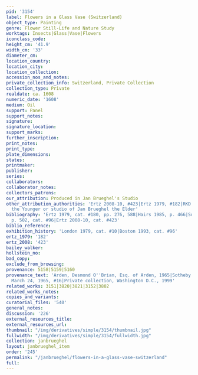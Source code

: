 ```yaml
---
pid: '3154'
label: Flowers in a Glass Vase (Switzerland)
object_type: Painting
genre: Flower Still-Life and Nature Study
worktags: Insects|Glass|Vase|Flowers
iconclass_code:
height_cm: '41.9'
width_cm: '33'
diameter_cm:
location_country:
location_city:
location_collection:
accession_nos_and_notes:
private_collection_info: Switzerland, Private Collection
collection_type: Private
realdate: ca. 1608
numeric_date: '1608'
medium: Oil
support: Panel
support_notes:
signature:
signature_location:
support_marks:
further_inscription:
print_notes:
print_type:
plate_dimensions:
states:
printmaker:
publisher:
series:
collaborators:
collaborator_notes:
collectors_patrons:
our_attribution: Produced in Jan Brueghel's Studio
other_attribution_authorities: 'Ertz 2008-10, #423|Ertz 1979, #182|RKD as Jan Brueghel
  the Younger or studio of Jan Brueghel the Elder'
bibliography: 'Ertz 1979, cat. #180, pp. 276, 588|Hairs 1985, p. 466|Sutton 1993,
  p. 502, cat. #96|Ertz 2008-10, cat. #423'
biblio_reference:
exhibition_history: 'London 1979, cat. #10|Boston 1993, cat. #96'
ertz_1979: '182'
ertz_2008: '423'
bailey_walker:
hollstein_no:
bad_copy:
exclude_from_browsing:
provenance: 5158|5159|5160
provenance_text: 'Arden, Desmond O''Brian, Esq. of Arden, 1965|Sotheby''s, London,
  March 24, 1965, #16|Private collection, Washington D.C., 1999'
related_works: 3151|3820|3821|3152|3802
related_works_notes:
copies_and_variants:
curatorial_files: '540'
general_notes:
discussion: '226'
external_resources_title:
external_resources_url:
thumbnail: "/img/derivatives/simple/3154/thumbnail.jpg"
fullwidth: "/img/derivatives/simple/3154/fullwidth.jpg"
collection: janbrueghel
layout: janbrueghel_item
order: '245'
permalink: "/janbrueghel/flowers-in-a-glass-vase-switzerland"
full:
---
```

